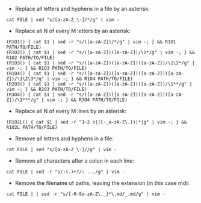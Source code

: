 - Replace all letters and hyphens in a file by an asterisk:
```shell
cat FILE | sed "s/[a-zA-Z_\-]/*/g" | vim -
```

- Replace all N of every M letters by an asterisk:
```shell
(R1O1() { cat $1 | sed -r "s/([a-zA-Z])/*/g" | vim -; } && R1O1 PATH/TO/FILE)
(R1O2() { cat $1 | sed -r "s/([a-zA-Z])([a-zA-Z])/\1*/g" | vim -; } && R1O2 PATH/TO/FILE)
(R1O3() { cat $1 | sed -r "s/([a-zA-Z])([a-zA-Z])([a-zA-Z])/\1\2*/g" | vim -; } && R1O3 PATH/TO/FILE)
(R1O4() { cat $1 | sed -r "s/([a-zA-Z])([a-zA-Z])([a-zA-Z])([a-zA-Z])/\1\2\3*/g" | vim -; } && R1O4 PATH/TO/FILE)
(R2O3() { cat $1 | sed -r "s/([a-zA-Z])([a-zA-Z])([a-zA-Z])/\1**/g" | vim -; } && R2O3 PATH/TO/FILE)
(R3O4() { cat $1 | sed -r "s/([a-zA-Z])([a-zA-Z])([a-zA-Z])([a-zA-Z])/\1***/g" | vim -; } && R3O4 PATH/TO/FILE)
```

- Replace all N of every M lines by an asterisk:
```shell
(R1O2L() { cat $1 | sed -r "1~2 s|([-_a-zA-Z\.])|*|g" | vim -; } && R1O2L PATH/TO/FILE)
```


- Remove all letters and hyphens in a file:
```shell
cat FILE | sed "s/[a-zA-Z_\-]//g" | vim -
```

- Remove all characters after a colon in each line:
```shell
cat FILE | sed -r "s/:(.)+?/: .../g" | vim -
```

- Remove the filename of paths, leaving the extension (in this case md):
```shell
cat FILE | | sed -r "s/[-0-9a-zA-Z\._]*\.md/_.md/g" | vim -
```

